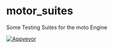# motor_suites
Some Testing Suites for the moto Engine

[![Appveyor](https://ci.appveyor.com/api/projects/status/cugulx7gm4pufjul?svg=true)](https://ci.appveyor.com/project/aconstlink/motor-suites)
